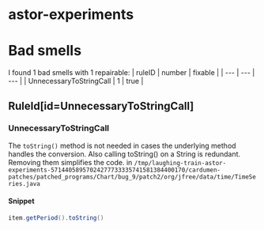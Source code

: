 # astor-experiments 
 
# Bad smells
I found 1 bad smells with 1 repairable:
| ruleID | number | fixable |
| --- | --- | --- |
| UnnecessaryToStringCall | 1 | true |
## RuleId[id=UnnecessaryToStringCall]
### UnnecessaryToStringCall
The `toString()` method is not needed in cases the underlying method handles the conversion. Also calling toString() on a String is redundant. Removing them simplifies the code.
in `/tmp/laughing-train-astor-experiments-57144058957024277733335741581384400170/cardumen-patches/patched_programs/Chart/bug_9/patch2/org/jfree/data/time/TimeSeries.java`
#### Snippet
```java
item.getPeriod().toString()
```


